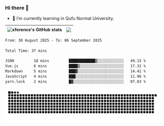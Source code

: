 ### Hi there 👋

<!--
**xference/xference** is a ✨ _special_ ✨ repository because its `README.md` (this file) appears on your GitHub profile.

Here are some ideas to get you started:

- 🔭 I’m currently working on ...

- 👯 I’m looking to collaborate on ...
- 🤔 I’m looking for help with ...
- 💬 Ask me about ...
- 📫 How to reach me: ...
- 😄 Pronouns: ...
- ⚡ Fun fact: ...
-->
- 🌱 I’m currently learning in Qufu Normal University.


| <img src="https://github-readme-stats.vercel.app/api?username=xference&show_icons=true&theme=ambient_gradient" alt="xference's GitHub stats" align="center"/> | <img src="https://github-readme-streak-stats.herokuapp.com/?user=xference"  style="zoom:100%;" align="center"/> |
| ------------------------------------------------------------ | ------------------------------------------------------------ |

<!--START_SECTION:waka-->

```txt
From: 30 August 2025 - To: 06 September 2025

Total Time: 37 mins

JSON         18 mins         ████████████▒░░░░░░░░░░░░   49.15 %
Vue.js       6 mins          ████▒░░░░░░░░░░░░░░░░░░░░   17.32 %
Markdown     5 mins          ███▓░░░░░░░░░░░░░░░░░░░░░   14.41 %
JavaScript   4 mins          ███░░░░░░░░░░░░░░░░░░░░░░   11.96 %
yarn.lock    2 mins          █▓░░░░░░░░░░░░░░░░░░░░░░░   07.03 %
```

<!--END_SECTION:waka-->

<picture>
  <source media="(prefers-color-scheme: dark)" srcset="https://raw.githubusercontent.com/xference/xference/output/github-contribution-grid-snake-dark.svg" />
  <source media="(prefers-color-scheme: light)" srcset="https://raw.githubusercontent.com/xference/xference/output/github-contribution-grid-snake.svg" />
  <img alt="github-snake" src="https://raw.githubusercontent.com/xference/xference/output/github-contribution-grid-snake.svg" />
</picture>
